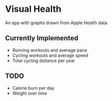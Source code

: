 # Visual Health

An app with graphs drawn from Apple Health data

## Currently Implemented

- Running workouts and average pace
- Cycling workouts and average speed
- Total cycling distance per year

## TODO

- Calorie burn per day
- Weight over time
